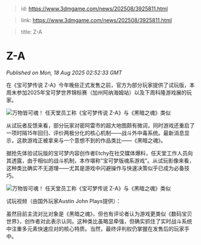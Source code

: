 > id: https://www.3dmgame.com/news/202508/3925811.html

> link: https://www.3dmgame.com/news/202508/3925811.html

> title: Z-A

# Z-A
_Published on Mon, 18 Aug 2025 02:52:33 GMT_

在《宝可梦传说 Z-A》今年晚些正式发售之前，官方为部分玩家提供了试玩版，本周末参加2025年宝可梦世界锦标赛（加州阿纳海姆站）以及下周科隆游戏展的玩家。

![万物皆可魂！ 任天堂员工称《宝可梦传说 Z-A》与《黑暗之魂》类似](https://img.3dmgame.com/uploads/images/news/20250818/1755484087_452986_jpg_r.jpg)

从试玩者反馈来看，部分玩家对密阿雷市的超大地图颇有微词，同时游戏还重启了一项时隔15年回归、评价两极分化的核心机制——战斗外中毒系统。最新消息显示，这款游戏正被拿来与一个意想不到的作品类比——《黑暗之魂》。

据抢先体验试玩版的宝可梦内容创作者Etchy在社交媒体爆料，任天堂工作人员向其透露，由于相似的战斗机制，本作堪称"宝可梦版魂系游戏"。从试玩影像来看，这种类比确实不无道理——尤其是游戏中闪避操作与快速决策似乎已成为必备技巧。

![万物皆可魂！ 任天堂员工称《宝可梦传说 Z-A》与《黑暗之魂》类似](https://img.3dmgame.com/uploads/images/news/20250818/1755484087_931152.jpg)

试玩视频（由国外玩家Austin John Plays提供）：

虽然目前主流对比对象是《黑暗之魂》，但也有评论者认为游戏更类似《数码宝贝世界》，创作者对此表示认同。这种类比虽略显牵强，但确实抓住了实时战斗系统中注重多元素快速应对的核心特质。当然，最终评判权仍掌握在发售后的玩家手中。

